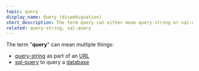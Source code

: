 ```yaml
---
topic: query
display_name: Query (disambiguation)
short_description: The term query can either mean query-string or sql-query.
related: query-string, sql-query
---
```

The term "**query**" can mean multiple things:
* [query-string](/topics/query-string) as part of an [URL](/topics/url)
* [sql-query](/topics/sql-query) to query a [database](/topics/database)
